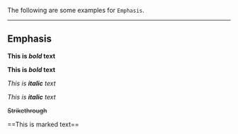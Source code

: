 The following are some examples for `Emphasis`.

---


## Emphasis

**This is *bold* text**

__This is _bold_ text__

*This is **italic** text*

_This is __italic__ text_

~~Strikethrough~~

==This is marked text==